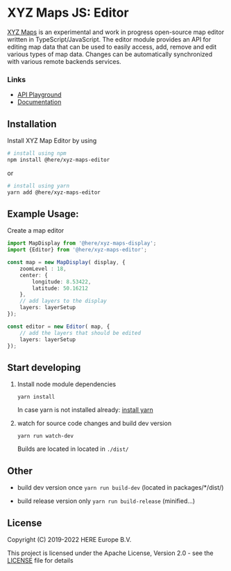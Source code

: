 # XYZ Maps JS: Editor

[XYZ Maps](https://github.com/heremaps/xyz-maps) is an experimental and work in progress open-source map editor written in TypeScript/JavaScript.
The editor module provides an API for editing map data that can be used to easily access, add, remove and edit various types of map data.
Changes can be automatically synchronized with various remote backends services.

### Links
* [API Playground](https://heremaps.github.io/xyz-maps/playground/#Display-Pitch_and_Rotate_Map)
* [Documentation](https://heremaps.github.io/xyz-maps/docs/)

## Installation
Install XYZ Map Editor by using
```sh
# install using npm
npm install @here/xyz-maps-editor
```
or
```sh
# install using yarn
yarn add @here/xyz-maps-editor
```

## Example Usage:
Create a map editor
```ts
import MapDisplay from '@here/xyz-maps-display';
import {Editor} from '@here/xyz-maps-editor';

const map = new MapDisplay( display, {
    zoomLevel : 18,
    center: {
        longitude: 8.53422,
        latitude: 50.16212
    },
    // add layers to the display
    layers: layerSetup
});

const editor = new Editor( map, {
    // add the layers that should be edited
    layers: layerSetup
});
```

## Start developing

1. Install node module dependencies
    ```
    yarn install
    ```
    In case yarn is not installed already: [install yarn](https://yarnpkg.com/en/docs/install)

2. watch for source code changes and build dev version
    ```
    yarn run watch-dev
    ```
    Builds are located in located in `./dist/`


## Other

* build dev version once `yarn run build-dev` (located in packages/*/dist/)

* build release version only `yarn run build-release` (minified...)


## License

Copyright (C) 2019-2022 HERE Europe B.V.

This project is licensed under the Apache License, Version 2.0 - see the [LICENSE](LICENSE) file for details
